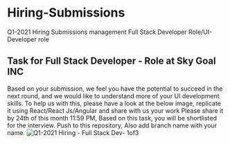 # Hiring-Submissions
Q1-2021 Hiring Submissions management Full Stack Developer Role/UI- Developer role
## Task for Full Stack Developer - Role at Sky Goal INC
Based on your submission, we feel you have the potential to succeed in the next round, and we would like to understand more of your UI development skills. To help us with this, please have a look at the below image, replicate it using React/React Js/Angular and share with us your work
Please share it by 24th of this month  11:59 PM, Based on this task, you will be shortlisted for the interview.
Push to this repository, Also add branch name with your name.
![Q1-2021 Hiring - Full Stack Dev- 1of3](https://user-images.githubusercontent.com/80752685/111294654-8c1b7180-8670-11eb-88e2-7624641e7d36.jpeg)
